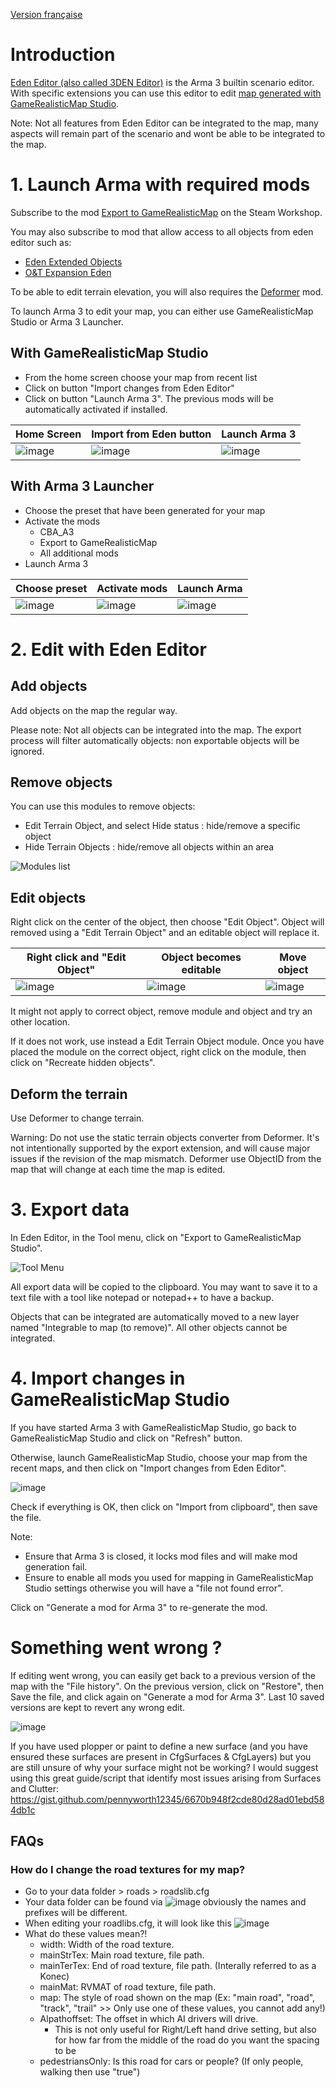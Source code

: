 [Version française](Edit-With-Eden-Editor-FR)

# Introduction

[Eden Editor (also called 3DEN Editor)](https://community.bistudio.com/wiki/Category:Eden_Editor) is the Arma 3 builtin scenario editor. With specific extensions you can use this editor to edit [map generated with GameRealisticMap Studio](Create-a-map-for-Arma-3).

Note: Not all features from Eden Editor can be integrated to the map, many aspects will remain part of the scenario and wont be able to be integrated to the map.

# 1. Launch Arma with required mods

Subscribe to the mod [Export to GameRealisticMap](https://steamcommunity.com/sharedfiles/filedetails/?id=3016661145) on the Steam Workshop.

You may also subscribe to mod that allow access to all objects from eden editor such as:
- [Eden Extended Objects](https://steamcommunity.com/sharedfiles/filedetails/?id=882231372)
- [O&T Expansion Eden](https://steamcommunity.com/sharedfiles/filedetails/?id=1923321700)

To be able to edit terrain elevation, you will also requires the [Deformer](https://steamcommunity.com/sharedfiles/filedetails/?id=2822758266) mod.

To launch Arma 3 to edit your map, you can either use GameRealisticMap Studio or Arma 3 Launcher.

## With GameRealisticMap Studio
- From the home screen choose your map from recent list
- Click on button "Import changes from Eden Editor"
- Click on button "Launch Arma 3". The previous mods will be automatically activated if installed.

| Home Screen | Import from Eden button | Launch Arma 3 |
|----------|----------|----------|
| ![image](https://github.com/jetelain/ArmaRealMap/assets/33651126/a7363c45-d7af-401f-965f-fa233d5a63cd) | ![image](https://github.com/jetelain/ArmaRealMap/assets/33651126/bd4d09b7-7c6f-4659-81bf-4c8fce87a797) | ![image](https://github.com/jetelain/ArmaRealMap/assets/33651126/bb91d459-45bf-4551-8545-e5ed5849bfbb) |

##  With Arma 3 Launcher
- Choose the preset that have been generated for your map
- Activate the mods
  - CBA_A3
  - Export to GameRealisticMap
  - All additional mods 
- Launch Arma 3

| Choose preset | Activate mods | Launch Arma |
|---------------|-------------|-------------|
| ![image](https://github.com/jetelain/ArmaRealMap/assets/33651126/7ed0c63e-dd52-4448-be33-240d4ff60237) | ![image](https://github.com/jetelain/ArmaRealMap/assets/33651126/2cccf602-44ef-4be4-8f01-64264c936400) | ![image](https://github.com/jetelain/ArmaRealMap/assets/33651126/0e0a4fac-ea3f-453d-bd40-b3b9aaf2df3b) |

# 2. Edit with Eden Editor

## Add objects

Add objects on the map the regular way.

Please note: Not all objects can be integrated into the map. The export process will filter automatically objects: non exportable objects will be ignored. 

## Remove objects

You can use this modules to remove objects:
- Edit Terrain Object, and select Hide status : hide/remove a specific object
- Hide Terrain Objects : hide/remove all objects within an area

![Modules list](https://github.com/jetelain/ArmaRealMap/assets/33651126/6a7bd343-3803-4642-881b-5729d27f3c7b)

## Edit objects

Right click on the center of the object, then choose "Edit Object". Object will removed using a "Edit Terrain Object" and an editable object will replace it.

| Right click and "Edit Object" | Object becomes editable | Move object |
|------------------|-------------------------|---------------|
| ![image](https://github.com/jetelain/ArmaRealMap/assets/33651126/ce60a53a-f42b-4542-8023-53065e27f254) | ![image](https://github.com/jetelain/ArmaRealMap/assets/33651126/a5f3bda7-a787-4535-bc3c-ecdedd662a24) | ![image](https://github.com/jetelain/ArmaRealMap/assets/33651126/811d7e75-1683-4c6c-a8d7-1954da5a6f21) |

It might not apply to correct object, remove module and object and try an other location.

If it does not work, use instead a Edit Terrain Object module. Once you have placed the module on the correct object,  right click on the module, then click on "Recreate hidden objects".

## Deform the terrain

Use Deformer to change terrain.

Warning: Do not use the static terrain objects converter from Deformer. It's not intentionally supported by the export extension, and will cause major issues if the revision of the map mismatch. Deformer use ObjectID from the map that will change at each time the map is edited.

# 3. Export data

In Eden Editor, in the Tool menu, click on "Export to GameRealisticMap Studio".

![Tool Menu](https://github.com/jetelain/ArmaRealMap/assets/33651126/07bf49a9-a080-438f-9260-5f2ed780c736)

All export data will be copied to the clipboard. You may want to save it to a text file with a tool like notepad or notepad++ to have a backup.

Objects that can be integrated are automatically moved to a new layer named "Integrable to map (to remove)". All other objects cannot be integrated.

# 4. Import changes in GameRealisticMap Studio

If you have started Arma 3 with GameRealisticMap Studio, go back to GameRealisticMap Studio and click on "Refresh" button.

Otherwise, launch GameRealisticMap Studio, choose your map from the recent maps, and then click on "Import changes from Eden Editor".

![image](https://github.com/jetelain/ArmaRealMap/assets/33651126/1855670c-82f0-426d-b275-8531353a3353)

Check if everything is OK, then click on "Import from clipboard", then save the file.

Note:
- Ensure that Arma 3 is closed, it locks mod files and will make mod generation fail.
- Ensure to enable all mods you used for mapping in GameRealisticMap Studio settings otherwise you will have a "file not found error".

Click on "Generate a mod for Arma 3" to re-generate the mod.

# Something went wrong ?

If editing went wrong, you can easily get back to a previous version of the map with the "File history". On the previous version, click on "Restore", then Save the file, and click again on "Generate a mod for Arma 3". Last 10 saved versions are kept to revert any wrong edit.

![image](https://github.com/jetelain/ArmaRealMap/assets/33651126/15e65175-6d96-49a7-a056-769aadb87580)

If you have used plopper or paint to define a new surface (and you have ensured these surfaces are present in CfgSurfaces & CfgLayers) but you are still unsure of why your surface might not be working?
I would suggest using this great guide/script that identify most issues arising from Surfaces and Clutter: https://gist.github.com/pennyworth12345/6670b948f2cde80d28ad01ebd584db1c


## FAQs
### How do I change the road textures for my map?
 - Go to your data folder > roads > roadslib.cfg
  - Your data folder can be found via ![image](https://cdn.discordapp.com/attachments/1135252966144737290/1345027961358651454/image.png?ex=67c45fe7&is=67c30e67&hm=c0f91e77bfb9d3ebf1c2e47342b4e36df0e85c84c7e95bfd96c3b3d51728746f&) obviously the names and prefixes will be different. 
  - When editing your roadlibs.cfg, it will look like this ![image](https://cdn.discordapp.com/attachments/1135252966144737290/1345024770168852590/image.png?ex=67c45cee&is=67c30b6e&hm=7cb3f3d56d8cd02f13d3b39dffd7060b84ee53c15216f2b9e06c7f9e41cfb3c9&)
  - What do these values mean?!
    - width: Width of the road texture. 
    - mainStrTex: Main road texture, file path. 
    - mainTerTex: End of road texture, file path. (Interally referred to as a Konec)
    - mainMat: RVMAT of road texture, file path. 
    - map: The style of road shown on the map (Ex: "main road", "road", "track", "trail" >> Only use one of these values, you cannot add any!)
    - Alpathoffset: The offset in which AI drivers will drive. 
      - This is not only useful for Right/Left hand drive setting, but also for how far from the middle of the road do you want the spacing to be
    - pedestriansOnly: Is this road for cars or people? (If only people, walking then use "true")